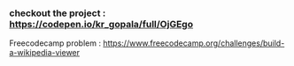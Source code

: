 ### checkout the project : https://codepen.io/kr_gopala/full/OjGEgo

Freecodecamp problem : https://www.freecodecamp.org/challenges/build-a-wikipedia-viewer
